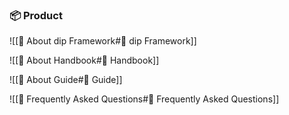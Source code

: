 ### 📦 Product

![[🚀 About dip Framework#💎 dip Framework]]

![[📕 About Handbook#📕 Handbook]]

![[🏫 About Guide#🏫 Guide]]

![[🙋 Frequently Asked Questions#🙋 Frequently Asked Questions]]